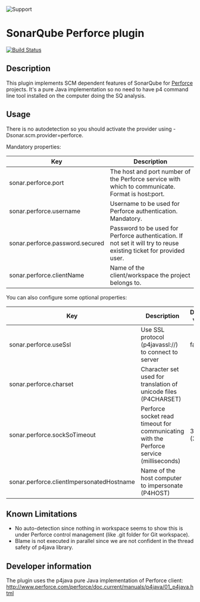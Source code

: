 ![Support](https://img.shields.io/badge/Support-None-red.svg)

# SonarQube Perforce plugin
[![Build Status](https://travis-ci.org/SonarQubeCommunity/sonar-scm-perforce.svg?branch=master)](https://travis-ci.org/SonarQubeCommunity/sonar-scm-perforce)

## Description
This plugin implements SCM dependent features of SonarQube for [Perforce](http://www.perforce.com/) projects. It's a pure Java implementation so no need to have p4 command line tool installed on the computer doing the SQ analysis.

## Usage
There is no autodetection so you should activate the provider using -Dsonar.scm.provider=perforce.

Mandatory properties:

Key | Description
--- | -----------
sonar.perforce.port | The host and port number of the Perforce service with which to communicate. Format is host:port.	 
sonar.perforce.username | Username to be used for Perforce authentication. Mandatory.	 
sonar.perforce.password.secured | Password to be used for Perforce authentication. If not set it will try to reuse existing ticket for provided user.	 
sonar.perforce.clientName | Name of the client/workspace the project belongs to.	 

You can also configure some optional properties:

Key | Description | Default value
--- | ----------- | -------------
sonar.perforce.useSsl | Use SSL protocol (p4javassl://) to connect to server | false
sonar.perforce.charset | Character set used for translation of unicode files (P4CHARSET)	 
sonar.perforce.sockSoTimeout | Perforce socket read timeout for communicating with the Perforce service (milliseconds) | 30000 (30s)
sonar.perforce.clientImpersonatedHostname | Name of the host computer to impersonate (P4HOST) |

## Known Limitations
* No auto-detection since nothing in workspace seems to show this is under Perforce control management (like .git folder for Git workspace).
* Blame is not executed in parallel since we are not confident in the thread safety of p4java library.

## Developer information
The plugin uses the p4java pure Java implementation of Perforce client: http://www.perforce.com/perforce/doc.current/manuals/p4java/01_p4java.html
